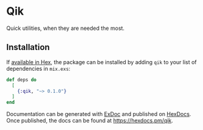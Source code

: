 # Qik

Quick utilities, when they are needed the most.

## Installation

If [available in Hex](https://hex.pm/docs/publish), the package can be installed
by adding `qik` to your list of dependencies in `mix.exs`:

```elixir
def deps do
  [
    {:qik, "~> 0.1.0"}
  ]
end
```

Documentation can be generated with [ExDoc](https://github.com/elixir-lang/ex_doc)
and published on [HexDocs](https://hexdocs.pm). Once published, the docs can
be found at <https://hexdocs.pm/qik>.

